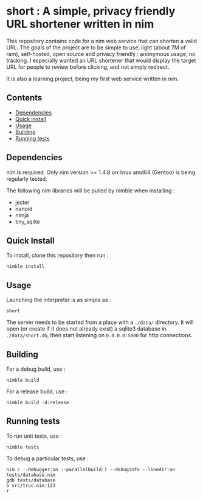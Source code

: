 # short : A simple, privacy friendly URL shortener written in nim

This repository contains code for a nim web service that can shorten a valid URL. The goals of the project are to be simple to use, light (about 7M of ram), self-hosted, open source and privacy friendly : anonymous usage, no tracking. I especially wanted an URL shortener that would display the target URL for people to review before clicking, and not simply redirect.

It is also a learning project, being my first web service written in nim.

## Contents

- [Dependencies](#dependencies)
- [Quick install](#quick-install)
- [Usage](#usage)
- [Building](#building)
- [Running tests](#running-tests)

## Dependencies

nim is required. Only nim version >= 1.4.8 on linux amd64 (Gentoo) is being regularly tested.

The following nim libraries will be pulled by nimble when installing :
* jester
* nanoid
* nimja
* tiny_sqlite

## Quick Install

To install, clone this repository then run :
```
nimble install
```

## Usage

Launching the interpreter is as simple as :
```
short
```

The server needs to be started from a place with a `./data/` directory. It will open (or create if it does not already exist) a sqlite3 database in `./data/short.db`, then start listening on `0.0.0.0:5000` for http connections.

## Building

For a debug build, use :
```
nimble build
```

For a release build, use :
```
nimble build -d:release
```

## Running tests

To run unit tests, use :
```
nimble tests
```

To debug a particular tests, use :
```
nim c --debugger:on --parallelBuild:1 --debuginfo --linedir:on tests/database.nim
gdb tests/database
b src/truc.nim:123
r
```
